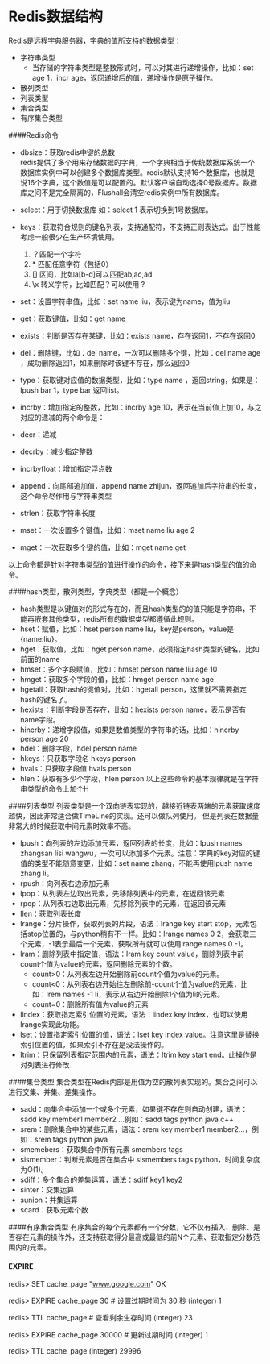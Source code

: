 Redis数据结构
==================
Redis是远程字典服务器，字典的值所支持的数据类型：  

* 字符串类型
    * 当存储的字符串类型是整数形式时，可以对其进行递增操作，比如：set age 1，incr age，返回递增后的值，递增操作是原子操作。
* 散列类型
* 列表类型
* 集合类型
* 有序集合类型

####Redis命令  
* dbsize：获取redis中键的总数  
    redis提供了多个用来存储数据的字典，一个字典相当于传统数据库系统一个数据库实例中可以创建多个数据库类型。redis默认支持16个数据库，也就是说16个字典，这个数值是可以配置的。默认客户端自动选择0号数据库。数据库之间不是完全隔离的，Flushall会清空redis实例中所有数据库。  
* select：用于切换数据库 如：select 1  表示切换到1号数据库。  

* keys：获取符合规则的键名列表，支持通配符，不支持正则表达式。出于性能考虑一般很少在生产环境使用。  
    1. ？匹配一个字符
    2. \* 匹配任意字符（包括0）
    3. [] 区间，比如a[b-d]可以匹配ab,ac,ad
    4. \x 转义字符，比如匹配？可以使用 \?
* set：设置字符串值，比如：set name liu，表示键为name，值为liu
* get：获取键值，比如：get name
* exists：判断是否存在某键，比如：exists name，存在返回1，不存在返回0
* del：删除键，比如：del name，一次可以删除多个键，比如：del name age ，成功删除返回1，如果删除时该键不存在，那么返回0
* type：获取键对应值的数据类型，比如：type name ，返回string，如果是：lpush bar 1，type bar 返回list。
* incrby：增加指定的整数，比如：incrby age 10，表示在当前值上加10，与之对应的递减的两个命令是：
* decr：递减
* decrby：减少指定整数
* incrbyfloat：增加指定浮点数
* append：向尾部追加值，append name zhijun，返回追加后字符串的长度，这个命令尽作用与字符串类型
* strlen：获取字符串长度
* mset：一次设置多个键值，比如：mset name liu age 2
* mget：一次获取多个键的值，比如：mget name get

以上命令都是针对字符串类型的值进行操作的命令，接下来是hash类型的值的命令。

####hash类型，散列类型，字典类型（都是一个概念）

* hash类型是以键值对的形式存在的，而且hash类型的的值只能是字符串，不能再嵌套其他类型，redis所有的数据类型都遵循此规则。
* hset：赋值，比如：hset person name liu，key是person，value是{name:liu}。  
* hget：获取值，比如：hget person name，必须指定hash类型的键名，比如前面的name
* hmset：多个字段赋值，比如：hmset person name liu age 10
* hmget：获取多个字段的值，比如：hmget person name age
* hgetall：获取hash的键值对，比如：hgetall person，这里就不需要指定hash的键名了。
* hexists：判断字段是否存在，比如：hexists person name，表示是否有name字段。
* hincrby：递增字段值，如果是数值类型的字符串的话，比如：hincrby person age 20
* hdel：删除字段，hdel person name
* hkeys：只获取字段名 hkeys person
* hvals：只获取字段值 hvals person
* hlen：获取有多少个字段，hlen person
以上这些命令的基本规律就是在字符串类型的命令上加个H  

####列表类型
列表类型是一个双向链表实现的，越接近链表两端的元素获取速度越快，因此非常适合做TimeLine的实现。还可以做队列使用。  但是列表在数据量非常大的时候获取中间元素时效率不高。  

* lpush：向列表的左边添加元素，返回列表的长度，比如：lpush names zhangsan lisi wangwu，一次可以添加多个元素。注意：字典的key对应的键值的类型不能随意变更，比如：set name zhang，不能再使用lpush name zhang li。
* rpush：向列表右边添加元素
* lpop：从列表左边取出元素，先移除列表中的元素，在返回该元素
* rpop：从列表右边取出元素，先移除列表中的元素，在返回该元素
* llen：获取列表长度
* lrange：分片操作，获取列表的片段，语法：lrange key start stop，元素包括stop位置的，与python稍有不一样。比如：lrange names 0 2，会获取三个元素，-1表示最后一个元素，获取所有就可以使用lrange names 0 -1。
* lram：删除列表中指定值，语法：lram key count value，删除列表中前count个值为value的元素，返回删除元素的个数。
    * count>0：从列表左边开始删除前count个值为value的元素。
    * count<0：从列表右边开始往左删除前-count个值为value的元素，比如：lrem names -1 li，表示从右边开始删除1个值为li的元素。  
    * count=0：删除所有值为value的元素
* lindex：获取指定索引位置的元素，语法：lindex key index，也可以使用lrange实现此功能。  
* lset：设置指定索引位置的值，语法：lset key index value。注意这里是替换索引位置的值，如果索引不存在是没法操作的。
* ltrim：只保留列表指定范围内的元素，语法：ltrim key start end。此操作是对列表进行修改.

####集合类型
集合类型在Redis内部是用值为空的散列表实现的。集合之间可以进行交集、并集、差集操作。  

* sadd：向集合中添加一个或多个元素，如果键不存在则自动创建，语法：sadd key member1 member2 ...例如：sadd tags python java c++  
* srem：删除集合中的某些元素，语法：srem key member1 member2...，例如：srem tags python java  
* smemebers：获取集合中所有元素 smembers tags
* sismember：判断元素是否在集合中 sismembers tags python，时间复杂度为O(1)。
* sdiff：多个集合的差集运算，语法：sdiff key1 key2
* sinter：交集运算
* sunion：并集运算
* scard：获取元素个数

####有序集合类型
有序集合的每个元素都有一个分数，它不仅有插入、删除、是否存在元素的操作外，还支持获取得分最高或最低的前N个元素、获取指定分数范围内的元素。


#### EXPIRE
redis> SET cache_page "www.google.com"
OK

redis> EXPIRE cache_page 30  # 设置过期时间为 30 秒
(integer) 1

redis> TTL cache_page    # 查看剩余生存时间
(integer) 23

redis> EXPIRE cache_page 30000   # 更新过期时间
(integer) 1

redis> TTL cache_page
(integer) 29996



